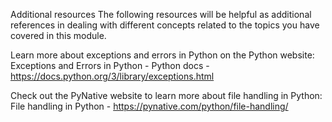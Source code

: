 Additional resources
The following resources will be helpful as additional references in dealing with different concepts related to the topics you have covered in this module. 

Learn more about exceptions and errors in Python on the Python website:
Exceptions and Errors in Python - Python docs - https://docs.python.org/3/library/exceptions.html

Check out the PyNative website to learn more about file handling in Python:
File handling in Python - https://pynative.com/python/file-handling/